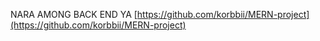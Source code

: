 NARA AMONG BACK END YA [https://github.com/korbbii/MERN-project](https://github.com/korbbii/MERN-project)
